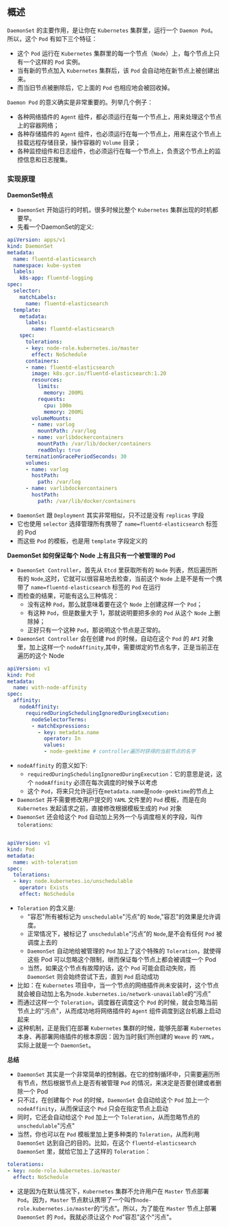 ## 概述
`DaemonSet` 的主要作用，是让你在 `Kubernetes` 集群里，运行一个 `Daemon Pod`。 所以，这个 `Pod` 有如下三个特征：
- 这个 `Pod` 运行在 `Kubernetes` 集群里的每一个节点（`Node`）上，每个节点上只有一个这样的 `Pod` 实例。
- 当有新的节点加入 `Kubernetes` 集群后，该 `Pod` 会自动地在新节点上被创建出来。
- 而当旧节点被删除后，它上面的 `Pod` 也相应地会被回收掉。

`Daemon Pod` 的意义确实是非常重要的。列举几个例子：
- 各种网络插件的 `Agent` 组件，都必须运行在每一个节点上，用来处理这个节点上的容器网络；
- 各种存储插件的 `Agent` 组件，也必须运行在每一个节点上，用来在这个节点上挂载远程存储目录，操作容器的 `Volume` 目录；
- 各种监控组件和日志组件，也必须运行在每一个节点上，负责这个节点上的监控信息和日志搜集。

### 实现原理
**DaemonSet特点**
- `DaemonSet` 开始运行的时机，很多时候比整个 `Kubernetes` 集群出现的时机都要早。
- 先看一个DaemonSet的定义:
```yaml
apiVersion: apps/v1
kind: DaemonSet
metadata:
  name: fluentd-elasticsearch
  namespace: kube-system
  labels:
    k8s-app: fluentd-logging
spec:
  selector:
    matchLabels:
      name: fluentd-elasticsearch
  template:
    metadata:
      labels:
        name: fluentd-elasticsearch
    spec:
      tolerations:
      - key: node-role.kubernetes.io/master
        effect: NoSchedule
      containers:
      - name: fluentd-elasticsearch
        image: k8s.gcr.io/fluentd-elasticsearch:1.20
        resources:
          limits:
            memory: 200Mi
          requests:
            cpu: 100m
            memory: 200Mi
        volumeMounts:
        - name: varlog
          mountPath: /var/log
        - name: varlibdockercontainers
          mountPath: /var/lib/docker/containers
          readOnly: true
      terminationGracePeriodSeconds: 30
      volumes:
      - name: varlog
        hostPath:
          path: /var/log
      - name: varlibdockercontainers
        hostPath:
          path: /var/lib/docker/containers
```
- `DaemonSet` 跟 `Deployment` 其实非常相似，只不过是没有 `replicas` 字段
- 它也使用 `selector` 选择管理所有携带了 `name=fluentd-elasticsearch` 标签的 Pod
- 而这些 `Pod` 的模板，也是用 `template` 字段定义的

**DaemonSet 如何保证每个 Node 上有且只有一个被管理的 Pod**
- `DaemonSet Controller`，首先从 `Etcd` 里获取所有的 `Node` 列表，然后遍历所有的 `Node`,这时，它就可以很容易地去检查，当前这个 `Node` 上是不是有一个携带了 `name=fluentd-elasticsearch` 标签的 `Pod` 在运行
- 而检查的结果，可能有这么三种情况：
  - 没有这种 `Pod`，那么就意味着要在这个 `Node` 上创建这样一个 `Pod`；
  - 有这种 `Pod`，但是数量大于 1，那就说明要把多余的 `Pod` 从这个 `Node` 上删除掉；
  - 正好只有一个这种 `Pod`，那说明这个节点是正常的。
- `DaemonSet Controller` 会在创建 `Pod` 的时候，自动在这个 `Pod` 的 `API` 对象里，加上这样一个 `nodeAffinity`,其中，需要绑定的节点名字，正是当前正在遍历的这个 Node
```yaml
apiVersion: v1
kind: Pod
metadata:
  name: with-node-affinity
spec:
  affinity:
    nodeAffinity:
      requiredDuringSchedulingIgnoredDuringExecution:
        nodeSelectorTerms:
        - matchExpressions:
          - key: metadata.name
            operator: In
            values:
            - node-geektime # controller遍历时获得的当前节点的名字
```
- `nodeAffinity` 的意义如下:
  - `requiredDuringSchedulingIgnoredDuringExecution`：它的意思是说，这个 `nodeAffinity` 必须在每次调度的时候予以考虑
  - 这个 `Pod`，将来只允许运行在`metadata.name`是`node-geektime`的节点上
- `DaemonSet` 并不需要修改用户提交的 `YAML` 文件里的 `Pod` 模板，而是在向 `Kubernetes` 发起请求之前，直接修改根据模板生成的 `Pod` 对象
- `DaemonSet` 还会给这个 `Pod` 自动加上另外一个与调度相关的字段，叫作 `tolerations`:
```yaml

apiVersion: v1
kind: Pod
metadata:
  name: with-toleration
spec:
  tolerations:
  - key: node.kubernetes.io/unschedulable
    operator: Exists
    effect: NoSchedule
```
- `Toleration` 的含义是:
  - "容忍"所有被标记为 `unschedulable`"污点"的 `Node`,"容忍"的效果是允许调度。
  - 正常情况下，被标记了 `unschedulable`“污点”的 `Node`,是不会有任何 `Pod` 被调度上去的
  - `DaemonSet` 自动地给被管理的 `Pod` 加上了这个特殊的 `Toleration`，就使得这些 Pod 可以忽略这个限制，继而保证每个节点上都会被调度一个 Pod
  - 当然，如果这个节点有故障的话，这个 `Pod` 可能会启动失败，而 `DaemonSet` 则会始终尝试下去，直到 `Pod` 启动成功
- 比如：在 `Kubernetes` 项目中，当一个节点的网络插件尚未安装时，这个节点就会被自动加上名为`node.kubernetes.io/network-unavailable`的“污点”
- 而通过这样一个 `Toleration`，调度器在调度这个 `Pod` 的时候，就会忽略当前节点上的"污点"，从而成功地将网络插件的 `Agent` 组件调度到这台机器上启动起来
- 这种机制，正是我们在部署 `Kubernetes` 集群的时候，能够先部署 `Kubernetes` 本身、再部署网络插件的根本原因：因为当时我们所创建的 `Weave` 的 `YAML`，实际上就是一个 `DaemonSet`。

**总结**
- `DaemonSet` 其实是一个非常简单的控制器。在它的控制循环中，只需要遍历所有节点，然后根据节点上是否有被管理 `Pod` 的情况，来决定是否要创建或者删除一个 Pod
- 只不过，在创建每个 `Pod` 的时候，`DaemonSet` 会自动给这个 `Pod` 加上一个 `nodeAffinity`，从而保证这个 `Pod` 只会在指定节点上启动
- 同时，它还会自动给这个 `Pod` 加上一个 `Toleration`，从而忽略节点的 `unschedulable`"污点"
- 当然，你也可以在 `Pod` 模板里加上更多种类的 `Toleration`，从而利用 `DaemonSet` 达到自己的目的。比如，在这个 `fluentd-elasticsearch DaemonSet` 里，就给它加上了这样的 `Toleration`：
```yaml
tolerations:
- key: node-role.kubernetes.io/master
  effect: NoSchedule
```
- 这是因为在默认情况下，`Kubernetes` 集群不允许用户在 `Master` 节点部署 `Pod`。因为，`Master` 节点默认携带了一个叫作`node-role.kubernetes.io/master`的“污点”。所以，为了能在 `Master` 节点上部署 `DaemonSet` 的 `Pod`，我就必须让这个 `Pod`"容忍"这个"污点"。
